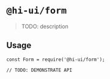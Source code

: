 # `@hi-ui/form`

> TODO: description

## Usage

```
const Form = require('@hi-ui/form');

// TODO: DEMONSTRATE API
```

